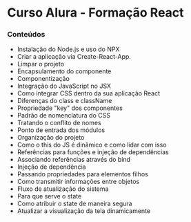 # Curso Alura - Formação React

### Conteúdos
- Instalação do Node.js e uso do NPX 
- Criar a aplicação via Create-React-App.
- Limpar o projeto 
- Encapsulamento do componente
- Componentização
- Integração do JavaScript no JSX
- Como integrar CSS dentro da sua aplicação React
- Diferenças do class e className
- Propriedade "key" dos componentes
- Padrão de nomenclatura do CSS
- Tratando o conflito de nomes
- Ponto de entrada dos módulos
- Organização do projeto
- Como o this do JS é dinâmico e como lidar com isso
- Referências para funções e injeção de dependências
- Associando referências através do bind
- Injeção de dependência
- Passando propriedades para elementos filhos
- Como transmitir informações entre objetos
- Fluxo de atualização do sistema
- Para que serve o state
- Como atribuir o state de maneira segura
- Atualizar a visualização da tela dinamicamente
